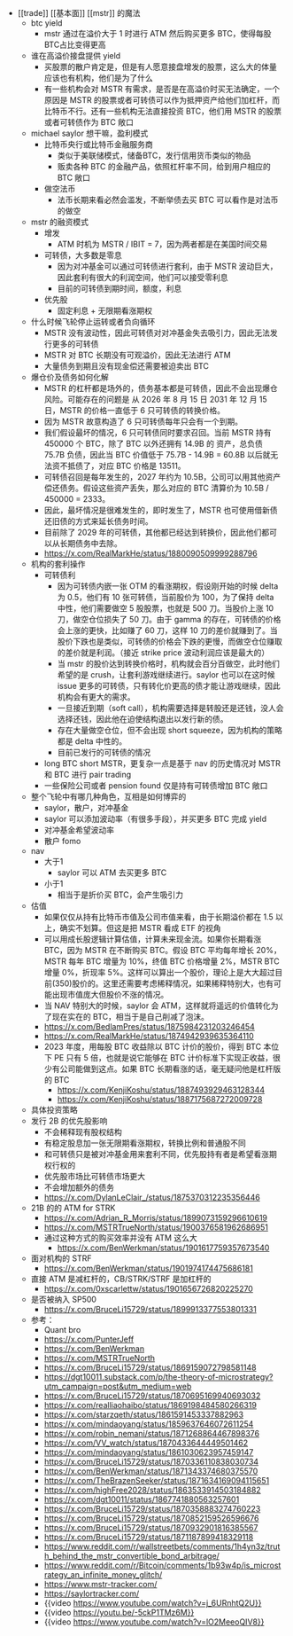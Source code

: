 - [[trade]] [[基本面]] [[mstr]] 的魔法
	- btc yield
		- mstr 通过在溢价大于 1 时进行 ATM 然后购买更多 BTC，使得每股BTC占比变得更高
	- 谁在高溢价接盘提供 yield
		- 买股票的散户肯定是，但是有人愿意接盘增发的股票，这么大的体量应该也有机构，他们是为了什么
		- 有一些机构会对 MSTR 有需求，是否是在高溢价时买无法确定，一个原因是 MSTR 的股票或者可转债可以作为抵押资产给他们加杠杆，而比特币不行。还有一些机构无法直接投资 BTC，他们用 MSTR 的股票或者可转债作为 BTC 敞口
	- michael saylor 想干嘛，盈利模式
		- 比特币央行或比特币金融服务商
			- 类似于美联储模式，储备BTC，发行信用货币类似的物品
			- 贩卖各种 BTC 的金融产品，依照杠杆率不同，给到用户相应的 BTC 敞口
		- 做空法币
			- 法币长期来看必然会滥发，不断举债去买 BTC 可以看作是对法币的做空
	- mstr 的融资模式
		- 增发
			- ATM 时机为 MSTR / IBIT = 7，因为两者都是在美国时间交易
		- 可转债，大多数是零息
			- 因为对冲基金可以通过可转债进行套利，由于 MSTR 波动巨大，因此套利有很大的利润空间，他们可以接受零利息
			- 目前的可转债到期时间，额度，利息
		- 优先股
			- 固定利息 + 无限期看涨期权
	- 什么时候飞轮停止运转或者负向循环
		- MSTR 没有波动性，因此可转债对对冲基金失去吸引力，因此无法发行更多的可转债
		- MSTR 对 BTC 长期没有可观溢价，因此无法进行 ATM
		- 大量债务到期且没有现金偿还需要被迫卖出 BTC
	- 爆仓价及债务如何化解
		- MSTR 的杠杆都是场外的，债务基本都是可转债，因此不会出现爆仓风险。可能存在的问题是 从 2026 年 8 月 15 日 2031 年 12 月 15 日，MSTR 的价格一直低于 6 只可转债的转换价格。
		- 因为 MSTR 故意构造了 6 只可转债每年只会有一个到期。
		- 我们假设最坏的情况，6 只可转债同时要求召回。当前 MSTR 持有 450000 个 BTC，除了 BTC 以外还拥有 14.9B 的 资产，总负债 75.7B 负债，因此当 BTC 价值低于 75.7B - 14.9B = 60.8B 以后就无法资不抵债了，对应 BTC 价格是 13511。
		- 可转债召回是每年发生的，2027 年约为 10.5B，公司可以用其他资产偿还债务。假设这些资产丢失，那么对应的 BTC 清算价为 10.5B / 450000 = 2333。
		- 因此，最坏情况是很难发生的，即时发生了，MSTR 也可使用借新债还旧债的方式来延长债务时间。
		- 目前除了 2029 年的可转债，其他都已经达到转换价，因此他们都可以从长期债务中去除。
		- https://x.com/RealMarkHe/status/1880090509999288796
	- 机构的套利操作
		- 可转债利
			- 因为可转债内嵌一张 OTM 的看涨期权，假设刚开始的时候 delta 为 0.5，他们有 10 张可转债，当前股价为 100，为了保持 delta 中性，他们需要做空 5 股股票，也就是 500 刀。当股价上涨 10 刀，做空仓位损失了 50 刀。由于 gamma 的存在，可转债的价格会上涨的更快，比如赚了 60 刀，这样 10 刀的差价就赚到了。当股价下跌也是类似，可转债的价格会下跌的更慢，而做空仓位赚取的差价就是利润。（接近 strike price 波动利润应该是最大的）
			- 当 mstr 的股价达到转换价格时，机构就会百分百做空，此时他们希望的是 crush，让套利游戏继续进行。saylor 也可以在这时候 issue 更多的可转债，只有转化价更高的债才能让游戏继续，因此机构会有更大的需求。
			- 一旦接近到期（soft call），机构需要选择是转股还是还钱，没人会选择还钱，因此他在迫使结构退出以发行新的债。
			- 存在大量做空仓位，但不会出现 short squeeze，因为机构的策略都是 delta 中性的。
			- 目前已发行的可转债的情况
		- long BTC short MSTR，更复杂一点是基于 nav 的历史情况对 MSTR 和 BTC 进行 pair trading
		- 一些保险公司或者 pension found 仅是持有可转债增加 BTC 敞口
	- 整个飞轮中有哪几种角色，互相是如何博弈的
		- saylor，散户，对冲基金
		- saylor 可以添加波动率（有很多手段），并买更多 BTC 完成 yield
		- 对冲基金希望波动率
		- 散户 fomo
	- nav
		- 大于1
			- saylor 可以 ATM 去买更多 BTC
		- 小于1
			- 相当于是折价买 BTC，会产生吸引力
	- 估值
		- 如果仅仅从持有比特币市值及公司市值来看，由于长期溢价都在 1.5 以上，确实不划算。但这是把 MSTR 看成 ETF 的视角
		- 可以用成长股逻辑计算估值，计算未来现金流。如果你长期看涨 BTC，因为 MSTR 在不断购买 BTC。假设 BTC 平均每年增长 20%，MSTR 每年 BTC 增量为 10%，终值 BTC 价格增量 2%，MSTR BTC 增量 0%，折现率 5%。这样可以算出一个股价，理论上是大大超过目前(350)股价的。这里还需要考虑稀释情况，如果稀释特别大，也有可能出现市值庞大但股价不涨的情况。
		- 当 NAV 特别大的时候，saylor 会 ATM，这样就将遥远的价值转化为了现在实在的 BTC，相当于是自己削减了泡沫。
		- https://x.com/BedlamPres/status/1875984231203246454
		- https://x.com/RealMarkHe/status/1874942939635364110
		- 2023 年度，用每股 BTC 收益除以 BTC 计价的股价，得到 BTC 本位下 PE 只有 5 倍，也就是说它能够在 BTC 计价标准下实现正收益，很少有公司能做到这点。如果 BTC 长期看涨的话，毫无疑问他是杠杆版的 BTC
			- https://x.com/KenjiKoshu/status/1887493929463128344
			- https://x.com/KenjiKoshu/status/1887175687272009728
	- 具体投资策略
	- 发行 2B 的优先股影响
		- 不会稀释现有股权结构
		- 有稳定股息加一张无限期看涨期权，转换比例和普通股不同
		- 和可转债只是被对冲基金用来套利不同，优先股持有者是希望看涨期权行权的
		- 优先股市场比可转债市场更大
		- 不会增加额外的债务
		- https://x.com/DylanLeClair_/status/1875370312235356446
	- 21B 的的 ATM for STRK
		- https://x.com/Adrian_R_Morris/status/1899073159296610619
		- https://x.com/MSTRTrueNorth/status/1900376581962686951
		- 通过这种方式的购买效率并没有 ATM 这么大
			- https://x.com/BenWerkman/status/1901617759357673540
	- 面对机构的 STRF
		- https://x.com/BenWerkman/status/1901974174475686181
	- 直接 ATM 是减杠杆的，CB/STRK/STRF 是加杠杆的
		- https://x.com/0xscarlettw/status/1901656726820225270
	- 是否被纳入 SP500
		- https://x.com/BruceLi15729/status/1899913377553801331
	- 参考：
		- Quant bro
		- https://x.com/PunterJeff
		- https://x.com/BenWerkman
		- https://x.com/MSTRTrueNorth
		- https://x.com/BruceLi15729/status/1869159072798581148
		- https://dgt10011.substack.com/p/the-theory-of-microstrategy?utm_campaign=post&utm_medium=web
		- https://x.com/BruceLi15729/status/1870695169940693032
		- https://x.com/realliaohaibo/status/1869198484580266319
		- https://x.com/starzqeth/status/1861591453337882963
		- https://x.com/mindaoyang/status/1859637646072611254
		- https://x.com/robin_nemani/status/1871268864467898376
		- https://x.com/VV_watch/status/1870433644449501462
		- https://x.com/mindaoyang/status/1861030623957459147
		- https://x.com/BruceLi15729/status/1870336110838030734
		- https://x.com/BenWerkman/status/1871343374680375570
		- https://x.com/TheBrazenSeeker/status/1871634169094115651
		- https://x.com/highFree2028/status/1863533914503184882
		- https://x.com/dgt10011/status/1867741880563257601
		- https://x.com/BruceLi15729/status/1870358883274760223
		- https://x.com/BruceLi15729/status/1870852159526596676
		- https://x.com/BruceLi15729/status/1870932901816385567
		- https://x.com/BruceLi15729/status/1871187899418329118
		- https://www.reddit.com/r/wallstreetbets/comments/1h4yn3z/truth_behind_the_mstr_convertible_bond_arbitrage/
		- https://www.reddit.com/r/Bitcoin/comments/1b93w4p/is_microstrategy_an_infinite_money_glitch/
		- https://www.mstr-tracker.com/
		- https://saylortracker.com/
		- {{video https://www.youtube.com/watch?v=j_6URnhtQ2U}}
		- {{video https://youtu.be/-5ckP1TMz6M}}
		- {{video https://www.youtube.com/watch?v=lO2MeeoQIV8}}